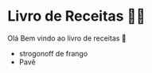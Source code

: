 # Livro de Receitas :man_cook:

Olá Bem vindo ao livro de receitas :wave:

- strogonoff de frango
- Pavê